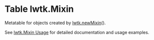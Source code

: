 # Table lwtk.Mixin

Metatable for objects created by [lwtk.newMixin](../lwtk/newMixin.md)().

See [lwtk.Mixin Usage](../../Mixin.md) for detailed documentation
and usage examples.

